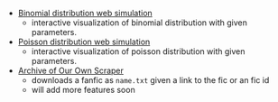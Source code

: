 
- [Binomial distribution web simulation](sim/bin/README.md)
  - interactive visualization of binomial distribution with given parameters.
- [Poisson distribution web simulation](sim/poisson/README.md)
  - interactive visualization of poisson distribution with given parameters.
- [Archive of Our Own Scraper](ficLoader.py)
    - downloads a fanfic as `name.txt` given a link to the fic or an fic id
    - will add more features soon 







